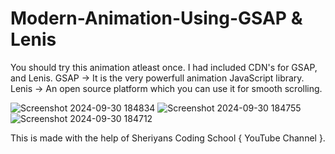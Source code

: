 # Modern-Animation-Using-GSAP & Lenis
You should try this animation atleast once. I had included CDN's for GSAP, and Lenis.
GSAP -> It is the very powerfull animation JavaScript library.
Lenis -> An open source platform which you can use it for smooth scrolling.

![Screenshot 2024-09-30 184834](https://github.com/user-attachments/assets/2ffa9eb5-b7f9-4ab5-93aa-7e11df667d0d)
![Screenshot 2024-09-30 184755](https://github.com/user-attachments/assets/e59ca297-f665-4026-9198-0ae1c275f2f9)
![Screenshot 2024-09-30 184712](https://github.com/user-attachments/assets/cd7ce5bd-d678-47fd-8d06-863ef192a389)

This is made with the help of Sheriyans Coding School { YouTube Channel }.
